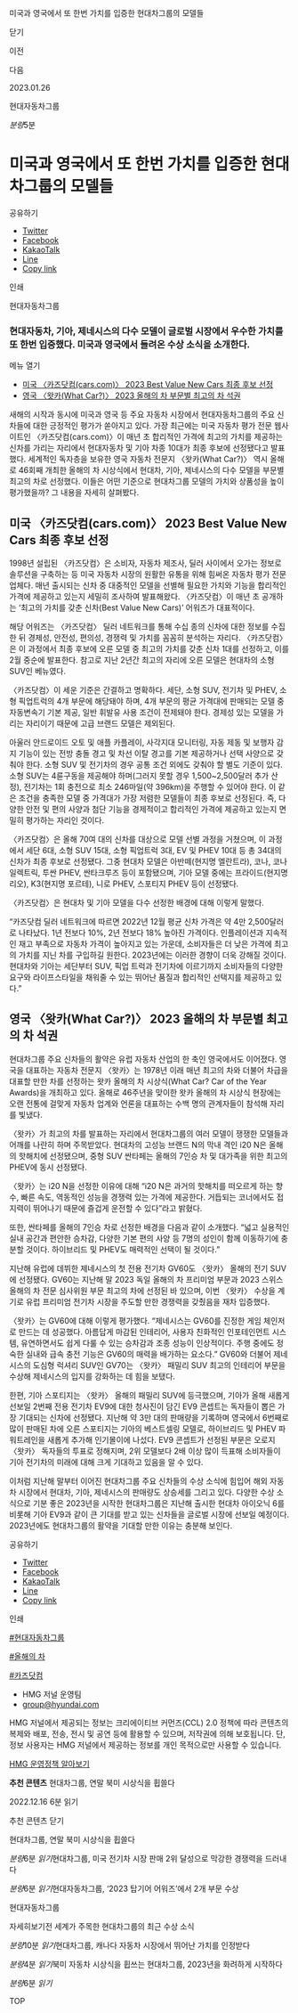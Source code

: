 미국과 영국에서 또 한번 가치를 입증한 현대차그룹의 모델들






닫기

이전

다음

2023.01.26

현대자동차그룹


*분량*5분

# 미국과 영국에서 또 한번 가치를 입증한 현대차그룹의 모델들

공유하기

* [Twitter](# "새창으로 열림")
* [Facebook](# "새창으로 열림")
* [KakaoTalk](# "새창으로 열림")
* [Line](# "새창으로 열림")
* [Copy link](#)

인쇄

현대자동차그룹



### 현대자동차, 기아, 제네시스의 다수 모델이 글로벌 시장에서 우수한 가치를 또 한번 입증했다. 미국과 영국에서 들려온 수상 소식을 소개한다.

메뉴 열기

* [미국 〈카즈닷컴(cars.com)〉 2023 Best Value New Cars 최종 후보 선정](#target3)
* [영국 〈왓카(What Car?)〉 2023 올해의 차 부문별 최고의 차 석권](#target10)



새해의 시작과 동시에 미국과 영국 등 주요 자동차 시장에서 현대자동차그룹의 주요 신차들에 대한 긍정적인 평가가 쏟아지고 있다. 가장 최근에는 미국 자동차 평가 전문 웹사이트인 〈카즈닷컴(cars.com)〉이 매년 초 합리적인 가격에 최고의 가치를 제공하는 신차를 가리는 자리에서 현대자동차 및 기아 차종 10대가 최종 후보에 선정됐다고 발표했다. 세계적인 독자층을 보유한 영국 자동차 전문지 〈왓카(What Car?)〉 역시 올해로 46회째 개최한 올해의 차 시상식에서 현대차, 기아, 제네시스의 다수 모델을 부문별 최고의 차로 선정했다. 이들은 어떤 기준으로 현대차그룹 모델의 가치와 상품성을 높이 평가했을까? 그 내용을 자세히 살펴봤다.

## 미국 〈카즈닷컴(cars.com)〉 2023 Best Value New Cars 최종 후보 선정



1998년 설립된 〈카즈닷컴〉은 소비자, 자동차 제조사, 딜러 사이에서 오가는 정보로 솔루션을 구축하는 등 미국 자동차 시장의 원활한 유통을 위해 힘써온 자동차 평가 전문 업체다. 매년 출시되는 신차 중 대중적인 모델을 선별해 필요한 가치와 기능을 합리적인 가격에 제공하고 있는지 세밀히 조사하여 발표해왔다. 〈카즈닷컴〉이 매년 초 공개하는 ‘최고의 가치를 갖춘 신차(Best Value New Cars)’ 어워즈가 대표적이다.

해당 어워즈는 〈카즈닷컴〉 딜러 네트워크를 통해 수십 종의 신차에 대한 정보를 수집한 뒤 경제성, 안전성, 편의성, 경쟁력 및 가치를 꼼꼼히 분석하는 자리다. 〈카즈닷컴〉은 이 과정에서 최종 후보에 오른 모델 중 최고의 가치를 갖춘 신차 1대를 선정하고, 이를 2월 중순에 발표한다. 참고로 지난 2년간 최고의 자리에 오른 모델은 현대차의 소형 SUV인 베뉴였다.

〈카즈닷컴〉이 세운 기준은 간결하고 명확하다. 세단, 소형 SUV, 전기차 및 PHEV, 소형 픽업트럭의 4개 부문에 해당돼야 하며, 4개 부문의 평균 가격대에 판매되는 모델 중 자동변속기 기본 제공, 일반 휘발유 사용 조건이 전제돼야 한다. 경제성 있는 모델을 가리는 자리이기 때문에 고급 브랜드 모델은 제외된다.

아울러 안드로이드 오토 및 애플 카플레이, 사각지대 모니터링, 자동 제동 및 보행자 감지 기능이 있는 전방 충돌 경고 및 차선 이탈 경고를 기본 제공하거나 선택 사양으로 갖춰야 한다. 소형 SUV 및 전기차의 경우 공통 조건 외에도 갖춰야 할 별도 기준이 있다. 소형 SUV는 4륜구동을 제공해야 하며(그러지 못할 경우 1,500~2,500달러 추가 산정), 전기차는 1회 충전으로 최소 246마일(약 396km)을 주행할 수 있어야 한다. 이 같은 조건을 충족한 모델 중 가격대가 가장 저렴한 모델들이 최종 후보로 선정된다. 즉, 다양한 안전 및 편의 사양과 첨단 기능을 경제적이고 합리적인 가격에 제공하고 있는지 면밀히 평가하는 자리인 것이다.

〈카즈닷컴〉은 올해 70여 대의 신차를 대상으로 모델 선별 과정을 거쳤으며, 이 과정에서 세단 6대, 소형 SUV 15대, 소형 픽업트럭 3대, EV 및 PHEV 10대 등 총 34대의 신차가 최종 후보로 선정됐다. 그중 현대차 모델은 아반떼(현지명 엘란트라), 코나, 코나 일렉트릭, 투싼 PHEV, 싼타크루즈 등이 포함됐으며, 기아 모델 중에는 프라이드(현지명 리오), K3(현지명 포르테), 니로 PHEV, 스포티지 PHEV 등이 선정됐다.

〈카즈닷컴〉은 현대차 및 기아 모델을 다수 선정한 배경에 대해 이렇게 말했다.

“카즈닷컴 딜러 네트워크에 따르면 2022년 12월 평균 신차 가격은 약 4만 2,500달러로 나타났다. 1년 전보다 10%, 2년 전보다 18% 높아진 가격이다. 인플레이션과 지속적인 재고 부족으로 자동차 가격이 높아지고 있는 가운데, 소비자들은 더 낮은 가격에 최고의 가치를 지닌 차를 구입하길 원한다. 2023년에는 이러한 경향이 더욱 강해질 것이다. 현대차와 기아는 세단부터 SUV, 픽업 트럭과 전기차에 이르기까지 소비자들의 다양한 요구와 라이프스타일을 채워줄 수 있는 뛰어난 품질과 합리적인 선택지를 제공하고 있다.”

## 영국 〈왓카(What Car?)〉 2023 올해의 차 부문별 최고의 차 석권



현대차그룹 주요 신차들의 활약은 유럽 자동차 산업의 한 축인 영국에서도 이어졌다. 영국을 대표하는 자동차 전문지 〈왓카〉는 1978년 이래 매년 최고의 차와 더불어 차급을 대표할 만한 차를 선정하는 왓카 올해의 차 시상식(What Car? Car of the Year Awards)을 개최하고 있다. 올해로 46주년을 맞이한 왓카 올해의 차 시상식 현장에는 오랜 전통에 걸맞게 자동차 업계와 언론을 대표하는 수백 명의 관계자들이 참석해 자리를 빛냈다.

〈왓카〉가 최고의 차를 발표하는 자리에서 현대차그룹의 여러 모델이 쟁쟁한 모델들과 어깨를 나란히 하며 주목받았다. 현대차의 고성능 브랜드 N의 막내 격인 i20 N은 올해의 핫해치에 선정됐으며, 중형 SUV 싼타페는 올해의 7인승 차 및 대가족을 위한 최고의 PHEV에 동시 선정됐다.

〈왓카〉는 i20 N을 선정한 이유에 대해 “i20 N은 과거의 핫해치를 떠오르게 하는 향수, 빠른 속도, 역동적인 성능을 경쟁력 있는 가격에 제공한다. 거듭되는 코너에서도 접지력이 뛰어나기 때문에 즐겁게 운전할 수 있다”라고 밝혔다.

또한, 싼타페를 올해의 7인승 차로 선정한 배경을 다음과 같이 소개했다. “넓고 실용적인 실내 공간과 편안한 승차감, 다양한 기본 편의 사양 등 7명의 성인이 함께 이동하기에 충분할 것이다. 하이브리드 및 PHEV도 매력적인 선택이 될 것이다.”

지난해 유럽에 데뷔한 제네시스의 첫 전용 전기차 GV60도 〈왓카〉 올해의 전기 SUV에 선정됐다. GV60는 지난해 말 2023 독일 올해의 차 프리미엄 부문과 2023 스위스 올해의 차 전문 심사위원 부문 최고의 차에 선정된 바 있으며, 이번 〈왓카〉 수상을 계기로 유럽 프리미엄 전기차 시장을 주도할 만한 경쟁력을 갖췄음을 재차 입증했다.

〈왓카〉는 GV60에 대해 이렇게 평가했다. “제네시스는 GV60를 진정한 게임 체인저로 만드는 데 성공했다. 아름답게 마감된 인테리어, 사용자 친화적인 인포테인먼트 시스템, 유연하면서도 쉽게 다룰 수 있는 승차감과 조종 성능이 인상적이다. 주행 중에도 정숙한 실내와 급속 충전 기능은 GV60의 매력을 배가하는 요소다.” GV60와 더불어 제네시스의 도심형 럭셔리 SUV인 GV70는 〈왓카〉 패밀리 SUV 최고의 인테리어 부문을 수상해 제네시스의 입지를 강화하는 데 힘을 보탰다.

한편, 기아 스포티지는 〈왓카〉 올해의 패밀리 SUV에 등극했으며, 기아가 올해 새롭게 선보일 2번째 전용 전기차 EV9에 대한 청사진이 담긴 EV9 콘셉트는 독자들이 뽑은 가장 기대되는 신차에 선정됐다. 지난해 약 3만 대의 판매량을 기록하며 영국에서 6번째로 많이 판매된 차에 오른 스포티지는 기아의 베스트셀링 모델로, 하이브리드 및 PHEV 파워트레인을 새롭게 추가해 인기몰이에 나섰다. EV9 콘셉트가 선정된 부문은 오로지 〈왓카〉 독자들의 투표로 정해지며, 2위 모델보다 2배 이상 많이 득표해 소비자들이 기아 전기차의 미래에 대해 크게 기대하고 있음을 알 수 있다.

이처럼 지난해 말부터 이어진 현대차그룹 주요 신차들의 수상 소식에 힘입어 해외 자동차 시장에서 현대차, 기아, 제네시스의 판매량도 상승세를 그리고 있다. 다양한 수상 소식으로 기분 좋은 2023년을 시작한 현대차그룹은 지난해 출시한 현대차 아이오닉 6를 비롯해 기아 EV9과 같이 큰 기대를 받고 있는 신차들을 글로벌 시장에 선보일 예정이다. 2023년에도 현대차그룹의 활약을 기대할 만한 이유는 충분해 보인다.



공유하기

* [Twitter](# "새창으로 열림")
* [Facebook](# "새창으로 열림")
* [KakaoTalk](# "새창으로 열림")
* [Line](# "새창으로 열림")
* [Copy link](#)

인쇄

[#현대자동차그룹](/tag/727)

[#올해의 차](/tag/1592)

[#카즈닷컴](/tag/2096)



* HMG 저널 운영팀
* [group@hyundai.com](mailto:group@hyundai.com)

HMG 저널에서 제공되는 정보는 크리에이티브 커먼즈(CCL) 2.0 정책에 따라 콘텐츠의 복제와 배포, 전송, 전시 및 공연 등에 활용할 수 있으며, 저작권에 의해 보호됩니다.
단, 정보 사용자는 HMG 저널에서 제공하는 정보를 개인 목적으로만 사용할 수 있습니다.

[HMG 운영정책 알아보기](/footer/operationRegist)



**추천 콘텐츠**
현대차그룹, 연말 북미 시상식을 휩쓸다

2022.12.16
6분 읽기

추천 콘텐츠 닫기

현대차그룹, 연말 북미 시상식을 휩쓸다

*분량*6분 *읽기*현대차그룹, 미국 전기차 시장 판매 2위 달성으로 막강한 경쟁력을 드러내다

*분량*6분 *읽기*현대자동차그룹, ‘2023 탑기어 어워즈’에서 2개 부문 수상

현대자동차그룹

 자세히보기전 세계가 주목한 현대차그룹의 최근 수상 소식

*분량*10분 *읽기*현대차그룹, 캐나다 자동차 시장에서 뛰어난 가치를 인정받다

*분량*4분 *읽기*북미 자동차 시상식을 휩쓰는 현대차그룹, 2023년을 화려하게 시작하다

*분량*6분 *읽기*

TOP